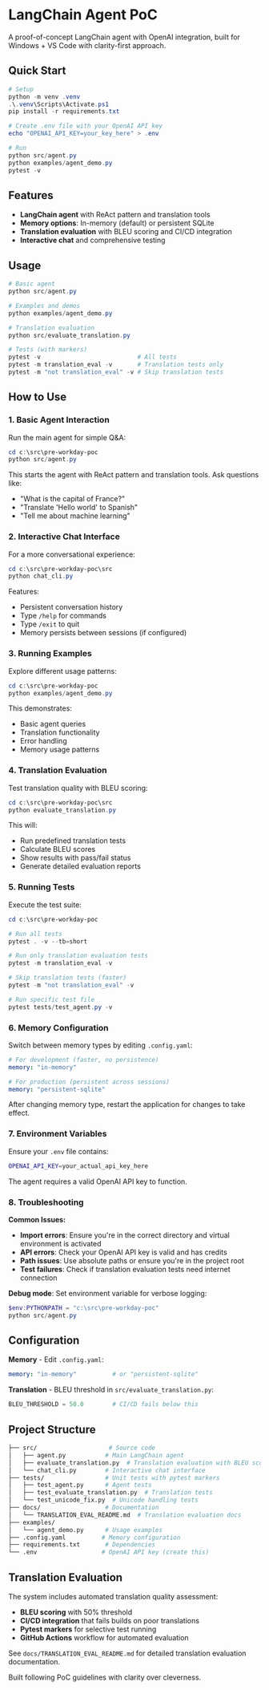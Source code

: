 # LangChain Agent PoC

A proof-of-concept LangChain agent with OpenAI integration, built for Windows + VS Code with clarity-first approach.

## Quick Start

```powershell
# Setup
python -m venv .venv
.\.venv\Scripts\Activate.ps1
pip install -r requirements.txt

# Create .env file with your OpenAI API key
echo "OPENAI_API_KEY=your_key_here" > .env

# Run
python src/agent.py
python examples/agent_demo.py
pytest -v
```

## Features

- **LangChain agent** with ReAct pattern and translation tools
- **Memory options**: In-memory (default) or persistent SQLite
- **Translation evaluation** with BLEU scoring and CI/CD integration
- **Interactive chat** and comprehensive testing

## Usage

```powershell
# Basic agent
python src/agent.py

# Examples and demos
python examples/agent_demo.py

# Translation evaluation
python src/evaluate_translation.py

# Tests (with markers)
pytest -v                           # All tests
pytest -m translation_eval -v       # Translation tests only
pytest -m "not translation_eval" -v # Skip translation tests
```

## How to Use

### 1. Basic Agent Interaction

Run the main agent for simple Q&A:

```powershell
cd c:\src\pre-workday-poc
python src/agent.py
```

This starts the agent with ReAct pattern and translation tools. Ask questions like:

- "What is the capital of France?"
- "Translate 'Hello world' to Spanish"
- "Tell me about machine learning"

### 2. Interactive Chat Interface

For a more conversational experience:

```powershell
cd c:\src\pre-workday-poc\src
python chat_cli.py
```

Features:

- Persistent conversation history
- Type `/help` for commands
- Type `/exit` to quit
- Memory persists between sessions (if configured)

### 3. Running Examples

Explore different usage patterns:

```powershell
cd c:\src\pre-workday-poc
python examples/agent_demo.py
```

This demonstrates:

- Basic agent queries
- Translation functionality
- Error handling
- Memory usage patterns

### 4. Translation Evaluation

Test translation quality with BLEU scoring:

```powershell
cd c:\src\pre-workday-poc\src
python evaluate_translation.py
```

This will:

- Run predefined translation tests
- Calculate BLEU scores
- Show results with pass/fail status
- Generate detailed evaluation reports

### 5. Running Tests

Execute the test suite:

```powershell
cd c:\src\pre-workday-poc

# Run all tests
pytest . -v --tb=short

# Run only translation evaluation tests
pytest -m translation_eval -v

# Skip translation tests (faster)
pytest -m "not translation_eval" -v

# Run specific test file
pytest tests/test_agent.py -v
```

### 6. Memory Configuration

Switch between memory types by editing `.config.yaml`:

```yaml
# For development (faster, no persistence)
memory: "in-memory"

# For production (persistent across sessions)
memory: "persistent-sqlite"
```

After changing memory type, restart the application for changes to take effect.

### 7. Environment Variables

Ensure your `.env` file contains:

```bash
OPENAI_API_KEY=your_actual_api_key_here
```

The agent requires a valid OpenAI API key to function.

### 8. Troubleshooting

**Common Issues:**

- **Import errors**: Ensure you're in the correct directory and virtual environment is activated
- **API errors**: Check your OpenAI API key is valid and has credits
- **Path issues**: Use absolute paths or ensure you're in the project root
- **Test failures**: Check if translation evaluation tests need internet connection

**Debug mode**: Set environment variable for verbose logging:

```powershell
$env:PYTHONPATH = "c:\src\pre-workday-poc"
python src/agent.py
```

## Configuration

**Memory** - Edit `.config.yaml`:

```yaml
memory: "in-memory"          # or "persistent-sqlite"
```

**Translation** - BLEU threshold in `src/evaluate_translation.py`:

```python
BLEU_THRESHOLD = 50.0        # CI/CD fails below this
```

## Project Structure

```bash
├── src/                    # Source code
│   ├── agent.py           # Main LangChain agent
│   ├── evaluate_translation.py  # Translation evaluation with BLEU scoring
│   └── chat_cli.py        # Interactive chat interface
├── tests/                 # Unit tests with pytest markers
│   ├── test_agent.py      # Agent tests
│   ├── test_evaluate_translation.py  # Translation tests
│   └── test_unicode_fix.py  # Unicode handling tests
├── docs/                  # Documentation
│   └── TRANSLATION_EVAL_README.md  # Translation evaluation docs
├── examples/
│   └── agent_demo.py      # Usage examples
├── .config.yaml          # Memory configuration
├── requirements.txt       # Dependencies
└── .env                  # OpenAI API key (create this)
```

## Translation Evaluation

The system includes automated translation quality assessment:

- **BLEU scoring** with 50% threshold
- **CI/CD integration** that fails builds on poor translations
- **Pytest markers** for selective test running
- **GitHub Actions** workflow for automated evaluation

See `docs/TRANSLATION_EVAL_README.md` for detailed translation evaluation documentation.

Built following PoC guidelines with clarity over cleverness.
